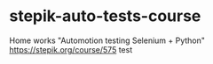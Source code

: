 # stepik-auto-tests-course
Home works "Automotion testing  Selenium + Python"
https://stepik.org/course/575
test